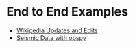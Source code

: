 # End to End Examples

- [Wikipedia Updates and Edits](./wikimedia.ipynb)
- [Seismic Data with obspy](./seismic_waveform.ipynb)
